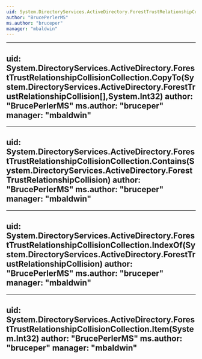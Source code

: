 ```yaml
---
uid: System.DirectoryServices.ActiveDirectory.ForestTrustRelationshipCollisionCollection
author: "BrucePerlerMS"
ms.author: "bruceper"
manager: "mbaldwin"
---
```


---
uid: System.DirectoryServices.ActiveDirectory.ForestTrustRelationshipCollisionCollection.CopyTo(System.DirectoryServices.ActiveDirectory.ForestTrustRelationshipCollision[],System.Int32)
author: "BrucePerlerMS"
ms.author: "bruceper"
manager: "mbaldwin"
---

---
uid: System.DirectoryServices.ActiveDirectory.ForestTrustRelationshipCollisionCollection.Contains(System.DirectoryServices.ActiveDirectory.ForestTrustRelationshipCollision)
author: "BrucePerlerMS"
ms.author: "bruceper"
manager: "mbaldwin"
---

---
uid: System.DirectoryServices.ActiveDirectory.ForestTrustRelationshipCollisionCollection.IndexOf(System.DirectoryServices.ActiveDirectory.ForestTrustRelationshipCollision)
author: "BrucePerlerMS"
ms.author: "bruceper"
manager: "mbaldwin"
---

---
uid: System.DirectoryServices.ActiveDirectory.ForestTrustRelationshipCollisionCollection.Item(System.Int32)
author: "BrucePerlerMS"
ms.author: "bruceper"
manager: "mbaldwin"
---
